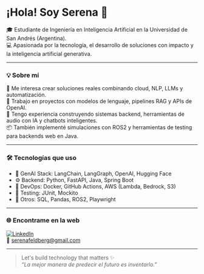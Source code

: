 # ¡Hola! Soy Serena 👋

🎓 Estudiante de Ingeniería en Inteligencia Artificial en la Universidad de San Andrés (Argentina).  
💻 Apasionada por la tecnología, el desarrollo de soluciones con impacto y la inteligencia artificial generativa.

---

### 💡 Sobre mí

🌱 Me interesa crear soluciones reales combinando cloud, NLP, LLMs y automatización.  
🧠 Trabajo en proyectos con modelos de lenguaje, pipelines RAG y APIs de OpenAI.  
🚀 Tengo experiencia construyendo sistemas backend, herramientas de audio con IA y chatbots inteligentes.  
📦 También implementé simulaciones con ROS2 y herramientas de testing para backends web en Java.

---

### 🛠️ Tecnologías que uso

- 🧠 GenAI Stack: LangChain, LangGraph, OpenAI, Hugging Face
- ⚙️ Backend: Python, FastAPI, Java, Spring Boot
- 🐳 DevOps: Docker, GitHub Actions, AWS (Lambda, Bedrock, S3)
- 🧪 Testing: JUnit, Mockito
- 🧩 Otros: SQL, Pandas, ROS2, Playwright

---

### 🌐 Encontrame en la web

[![LinkedIn](https://img.shields.io/badge/-LinkedIn-blue?style=flat&logo=linkedin)](https://www.linkedin.com/in/serenafeldberg/)  
📩 serenafeldberg@gmail.com

---

> Let's build technology that matters ✨  
> _“La mejor manera de predecir el futuro es inventarlo.”_

